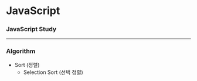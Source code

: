 # JavaScript
### JavaScript Study

--------------------------
### Algorithm
+ Sort (정렬)
  + Selection Sort (선택 정렬)
